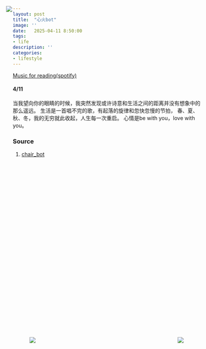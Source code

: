 ```yaml
---
layout: post
title:  "心火bot"
image: ''
date:   2025-04-11 8:50:00
tags:
- life
description: ''
categories:
- lifestyle 
---
```


<p class="music-read"><a href="spotify:track:5sA3i6SGkILMiZW6Fhx4wv">Music for reading(spotify)</a></p>

<a class="grid-block dimensions large-display" href="" style="--width: 210px;--original-rotation: -13deg;--hover-rotation: 5deg;position: absolute;left: 210.198px;top: 64px;touch-action: none;">
  <img src="https://deepbluedream.hunterlonge.com/images/deep_blue_test3.gif" class="img--loaded">
</a>



#### 4/11
当我望向你的眼睛的时候，我突然发现或许诗意和生活之间的距离并没有想象中的那么遥远。
生活是一首唱不完的歌，有起落的旋律和忽快忽慢的节拍，
<a class="grid-block dimensions large-display" href="" style="--width: 201px; --original-rotation: -15deg; --hover-rotation: -4deg; position: absolute; right: 273px; top: 951.75px; touch-action: none;">
  <img src="https://p1.itc.cn/q_70/images03/20231207/b7d130d9b6514833a2098f46ee578cc7.jpeg" class="img--loaded">
</a>
春、夏、秋、冬，我的无穷就此收起，人生每一次重启。
心情是be with you，love with you。


<!--<figure class="foto-legenda">
	<img src="https://p1.itc.cn/q_70/images03/20231207/b7d130d9b6514833a2098f46ee578cc7.jpeg" class="img--loaded">
	
</figure>-->



<a class="grid-block dimensions large-display" href="/block/10462421" style="--width: 155px; --original-rotation: -15deg; --hover-rotation: -4deg; position: absolute; left: 273px; top: 951.75px; touch-action: none;">
  <img src="https://encrypted-tbn0.gstatic.com/images?q=tbn:ANd9GcRgGHdb82Pt3ZfV3LLCQduy2kM0E19dM_0pnQ&s" class="img--loaded">
</a>


### Source

1. <a href="https://www.instagram.com/accounts/login/?next=https%3A%2F%2Fwww.instagram.com%2Fchair_bot%2F&is_from_rle" target="_blank">chair_bot</a>





